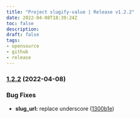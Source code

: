```yaml
---
title: "Project slugify-value | Release v1.2.2"
date: 2022-04-08T18:39:24Z
toc: false
description: 
draft: false
tags:
- opensource
- github
- release
---
```

### [1.2.2](https://github.com/rlespinasse/slugify-value/compare/v1.2.1...v1.2.2) (2022-04-08)


### Bug Fixes

* **slug_url:** replace underscore ([1300b1e](https://github.com/rlespinasse/slugify-value/commit/1300b1ecaf4a9efa191a03a7079efde68aab3086))



